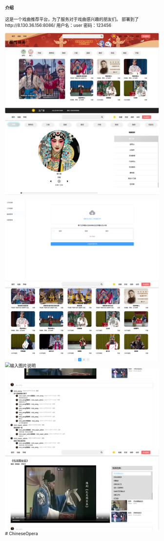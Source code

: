 
#### 介绍
这是一个戏曲推荐平台，为了服务对于戏曲感兴趣的朋友们。
部署到了http://8.130.36.156:8086/
用户名：user
密码：123456



![输入图片说明](1737201179348.jpg)![输入图片说明](Python/1737201179428.jpg)

![输入图片说明](Python/1737201179717.jpg)![输入图片说明](Python/1737201179638.jpg)![输入图片说明](Python/1737201179528.jpg)![输入图片说明](Python/1737201179508.jpg)![输入图片说明](Python/1737201179453.jpg)# ChineseOpera

